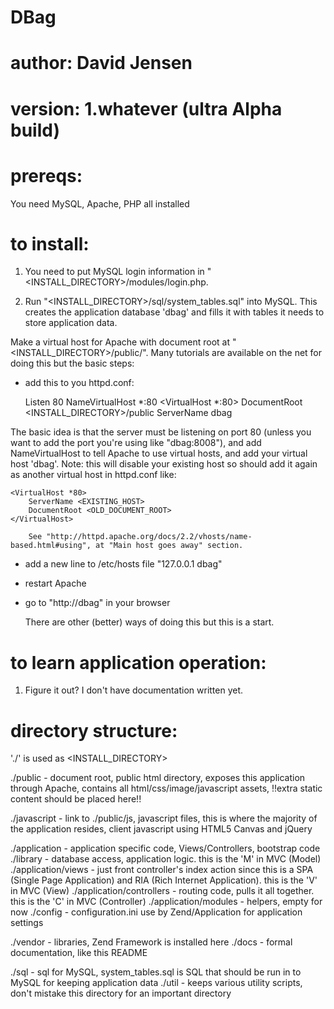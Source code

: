 DBag
===

# author: David Jensen
# version: 1.whatever (ultra Alpha build)

prereqs:
===

You need MySQL, Apache, PHP all installed

to install:
===

1. You need to put MySQL login information in "<INSTALL_DIRECTORY>/modules/login.php.

2. Run "<INSTALL_DIRECTORY>/sql/system_tables.sql" into MySQL.  This creates the application database 'dbag' and fills it with tables it needs to store application data.

 Make a virtual host for Apache with document root at "<INSTALL_DIRECTORY>/public/".  Many tutorials are available on the net for doing this but the basic steps:

- add this to you httpd.conf:

	Listen 80
	NameVirtualHost *:80
	<VirtualHost *:80>
		DocumentRoot <INSTALL_DIRECTORY>/public
		ServerName dbag
	</VirtualHost>

The basic idea is that the server must be listening on port 80 (unless you want to add the port you're using like "dbag:8008"), and add NameVirtualHost to tell Apache to use virtual hosts, and add your virtual host 'dbag'.  Note: this will disable your existing host so should add it again as another virtual host in httpd.conf like:

	<VirtualHost *80>
		ServerName <EXISTING_HOST>
		DocumentRoot <OLD_DOCUMENT_ROOT>
	</VirtualHost>

		See "http://httpd.apache.org/docs/2.2/vhosts/name-based.html#using", at "Main host goes away" section.
- add a new line to /etc/hosts file "127.0.0.1   dbag"
- restart Apache
- go to "http://dbag" in your browser

	There are other (better) ways of doing this but this is a start.

to learn application operation:
==

1. Figure it out?  I don't have documentation written yet.


directory structure:
==

'./' is used as <INSTALL_DIRECTORY>

./public - document root, public html directory, exposes this application through Apache, contains all html/css/image/javascript assets, !!extra static content should be placed here!!

./javascript - link to ./public/js, javascript files, this is where the majority of the application resides, client javascript using HTML5 Canvas and jQuery

./application - application specific code, Views/Controllers, bootstrap code
./library - database access, application logic.  this is the 'M' in MVC (Model)
./application/views - just front controller's index action since this is a SPA (Single Page Application) and RIA (Rich Internet Application). this is the 'V' in MVC (View)
./application/controllers - routing code, pulls it all together. this is the 'C' in MVC (Controller)
./application/modules - helpers, empty for now
./config - configuration.ini use by Zend/Application for application settings


./vendor - libraries, Zend Framework is installed here
./docs - formal documentation, like this README

./sql - sql for MySQL, system_tables.sql is SQL that should be run in to MySQL for keeping application data
./util - keeps various utility scripts, don't mistake this directory for an important directory
